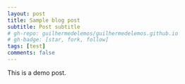 ```yaml
---
layout: post
title: Sample blog post
subtitle: Post subtitle
# gh-repo: guilhermedelemos/guilhermedelemos.github.io
# gh-badge: [star, fork, follow]
tags: [test]
comments: false
---
```


This is a demo post.
